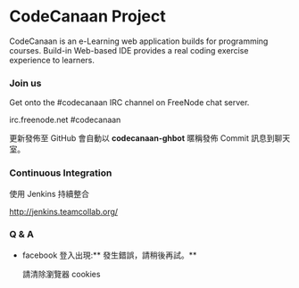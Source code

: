 CodeCanaan Project
==================

CodeCanaan is an e-Learning web application builds for programming courses.
Build-in Web-based IDE provides a real coding exercise experience to learners.

### Join us ####

Get onto the #codecanaan IRC channel on FreeNode chat server.

  irc.freenode.net
  #codecanaan

更新發佈至 GitHub 會自動以 **codecanaan-ghbot** 暱稱發佈 Commit 訊息到聊天室。

### Continuous Integration ###

使用 Jenkins 持續整合

http://jenkins.teamcollab.org/

### Q & A ###

* facebook 登入出現:** 發生錯誤，請稍後再試。**

	請清除瀏覽器 cookies

